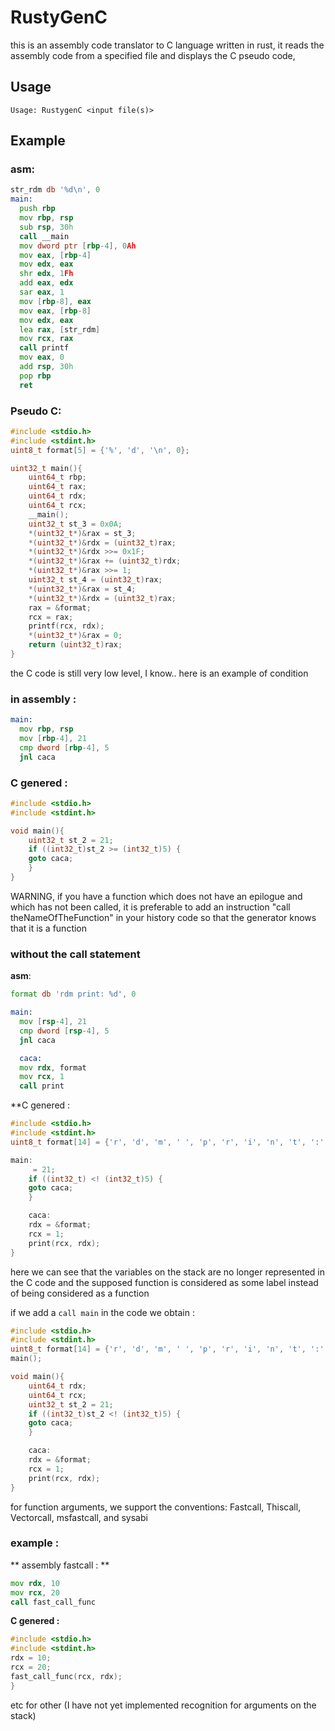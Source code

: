 # RustyGenC
this is an assembly code translator to C language written in rust, it reads the assembly code from a specified file and displays the C pseudo code,

## Usage
```
Usage: RustygenC <input file(s)>
```

## Example
### asm:
```asm
str_rdm db '%d\n', 0
main:
  push rbp    
  mov rbp, rsp    
  sub rsp, 30h    
  call __main    
  mov dword ptr [rbp-4], 0Ah    
  mov eax, [rbp-4]    
  mov edx, eax    
  shr edx, 1Fh    
  add eax, edx    
  sar eax, 1    
  mov [rbp-8], eax    
  mov eax, [rbp-8]    
  mov edx, eax    
  lea rax, [str_rdm]    
  mov rcx, rax    
  call printf    
  mov eax, 0    
  add rsp, 30h    
  pop rbp   
  ret    
  ``` 
### Pseudo C:
```c
#include <stdio.h>
#include <stdint.h>
uint8_t format[5] = {'%', 'd', '\n', 0};

uint32_t main(){
    uint64_t rbp;
    uint64_t rax;
    uint64_t rdx;
    uint64_t rcx;
    __main();
    uint32_t st_3 = 0x0A;
    *(uint32_t*)&rax = st_3;
    *(uint32_t*)&rdx = (uint32_t)rax;
    *(uint32_t*)&rdx >>= 0x1F;
    *(uint32_t*)&rax += (uint32_t)rdx;
    *(uint32_t*)&rax >>= 1;
    uint32_t st_4 = (uint32_t)rax;
    *(uint32_t*)&rax = st_4;
    *(uint32_t*)&rdx = (uint32_t)rax;
    rax = &format;
    rcx = rax;
    printf(rcx, rdx);
    *(uint32_t*)&rax = 0;
    return (uint32_t)rax;
}
```


the C code is still very low level, I know.. 
here is an example of condition
### in assembly : 
```asm
main:
  mov rbp, rsp
  mov [rbp-4], 21
  cmp dword [rbp-4], 5
  jnl caca
``` 
### C genered : 
```c
#include <stdio.h>
#include <stdint.h>

void main(){
    uint32_t st_2 = 21;
    if ((int32_t)st_2 >= (int32_t)5) {
    goto caca;
    }
}
```
WARNING, if you have a function which does not have an epilogue and which has not been called, it is preferable to add an instruction "call theNameOfTheFunction" in your history code so that the generator knows that it is a function 

### without the call statement 
**asm**: 
```asm
format db 'rdm print: %d', 0

main:
  mov [rsp-4], 21
  cmp dword [rsp-4], 5
  jnl caca

  caca: 
  mov rdx, format
  mov rcx, 1
  call print
```
**C genered : 
```c
#include <stdio.h>
#include <stdint.h>
uint8_t format[14] = {'r', 'd', 'm', ' ', 'p', 'r', 'i', 'n', 't', ':', ' ', '%', 'd', 0};

main:
     = 21;
    if ((int32_t) <! (int32_t)5) {
    goto caca;
    }

    caca:
    rdx = &format;
    rcx = 1;
    print(rcx, rdx);
}
```
here we can see that the variables on the stack are no longer represented in the C code and the supposed function is considered as some label instead of being considered as a function

if we add a `call main` in the code we obtain : 
```C
#include <stdio.h>
#include <stdint.h>
uint8_t format[14] = {'r', 'd', 'm', ' ', 'p', 'r', 'i', 'n', 't', ':', ' ', '%', 'd', 0};
main();

void main(){
    uint64_t rdx;
    uint64_t rcx;
    uint32_t st_2 = 21;
    if ((int32_t)st_2 <! (int32_t)5) {
    goto caca;
    }

    caca:
    rdx = &format;
    rcx = 1;
    print(rcx, rdx);
}
```
for function arguments, we support the conventions: Fastcall, Thiscall, Vectorcall, msfastcall, and sysabi
 ### example : 
 ** assembly fastcall : ** 
 ```asm
mov rdx, 10
mov rcx, 20
call fast_call_func
``` 
**C genered :** 
```c
#include <stdio.h>
#include <stdint.h>
rdx = 10;
rcx = 20;
fast_call_func(rcx, rdx);
}
```
etc for other (I have not yet implemented recognition for arguments on the stack)


